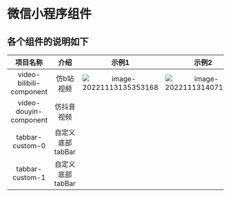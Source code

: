 # 微信小程序组件

## 各个组件的说明如下

|         项目名称         |       介绍       |                            示例1                             |                            示例2                             |
| :----------------------: | :--------------: | :----------------------------------------------------------: | :----------------------------------------------------------: |
| video-bilibili-component |    仿b站视频     | ![image-20221113135353168](https://cdn.jsdelivr.net/gh/a-jingchao/picture-bed/BlogImages/202211131354342.png) | ![image-20221113140716168](https://cdn.jsdelivr.net/gh/a-jingchao/picture-bed/BlogImages/202211131407233.png) |
|  video-douyin-component  |    仿抖音视频    |                                                              |                                                              |
|     tabbar-custom-0      | 自定义底部tabBar |                                                              |                                                              |
|     tabbar-custom-1      | 自定义底部tabBar |                                                              |                                                              |

